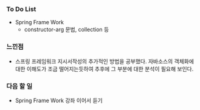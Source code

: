 ### To Do List

-  Spring Frame Work
   -  constructor-arg 문법, collection 등

  

### 느낀점

- 스프링 프레임워크 지시서작성의 추가적인 방법을 공부했다. 자바소스의 객체화에 대한 이해도가 조금 떨어지는듯하여 추후에 그 부분에 대한 분석이 필요해 보인다.




### 다음 할 일

-  Spring Frame Work 강좌 이어서 듣기
